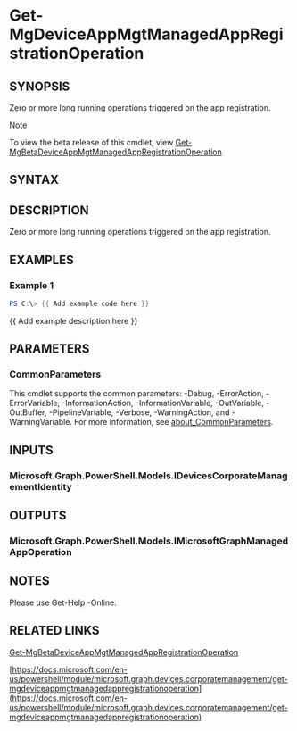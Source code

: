 ﻿---
external help file: Microsoft.Graph.Devices.CorporateManagement-help.xml
Module Name: Microsoft.Graph.Devices.CorporateManagement
online version: https://docs.microsoft.com/en-us/powershell/module/microsoft.graph.devices.corporatemanagement/get-mgdeviceappmgtmanagedappregistrationoperation
schema: 2.0.0
---

# Get-MgDeviceAppMgtManagedAppRegistrationOperation

## SYNOPSIS
Zero or more long running operations triggered on the app registration.

> [!NOTE]
> To view the beta release of this cmdlet, view [Get-MgBetaDeviceAppMgtManagedAppRegistrationOperation](/powershell/module/Microsoft.Graph.Beta.Devices.CorporateManagement/Get-MgBetaDeviceAppMgtManagedAppRegistrationOperation?view=graph-powershell-beta)

## SYNTAX

## DESCRIPTION
Zero or more long running operations triggered on the app registration.

## EXAMPLES

### Example 1
```powershell
PS C:\> {{ Add example code here }}
```

{{ Add example description here }}

## PARAMETERS

### CommonParameters
This cmdlet supports the common parameters: -Debug, -ErrorAction, -ErrorVariable, -InformationAction, -InformationVariable, -OutVariable, -OutBuffer, -PipelineVariable, -Verbose, -WarningAction, and -WarningVariable. For more information, see [about_CommonParameters](http://go.microsoft.com/fwlink/?LinkID=113216).

## INPUTS

### Microsoft.Graph.PowerShell.Models.IDevicesCorporateManagementIdentity
## OUTPUTS

### Microsoft.Graph.PowerShell.Models.IMicrosoftGraphManagedAppOperation
## NOTES
Please use Get-Help -Online.

## RELATED LINKS

[Get-MgBetaDeviceAppMgtManagedAppRegistrationOperation](/powershell/module/Microsoft.Graph.Beta.Devices.CorporateManagement/Get-MgBetaDeviceAppMgtManagedAppRegistrationOperation?view=graph-powershell-beta)

[https://docs.microsoft.com/en-us/powershell/module/microsoft.graph.devices.corporatemanagement/get-mgdeviceappmgtmanagedappregistrationoperation](https://docs.microsoft.com/en-us/powershell/module/microsoft.graph.devices.corporatemanagement/get-mgdeviceappmgtmanagedappregistrationoperation)


